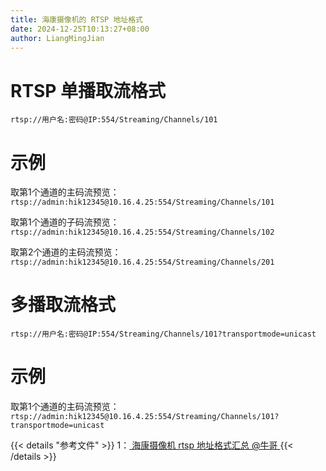 ```yaml
---
title: 海康摄像机的 RTSP 地址格式
date: 2024-12-25T10:13:27+08:00
author: LiangMingJian
---
```


# RTSP 单播取流格式

`rtsp://用户名:密码@IP:554/Streaming/Channels/101`

# 示例

取第1个通道的主码流预览：`rtsp://admin:hik12345@10.16.4.25:554/Streaming/Channels/101`

取第1个通道的子码流预览：`rtsp://admin:hik12345@10.16.4.25:554/Streaming/Channels/102`

取第2个通道的主码流预览：`rtsp://admin:hik12345@10.16.4.25:554/Streaming/Channels/201`

# 多播取流格式

`rtsp://用户名:密码@IP:554/Streaming/Channels/101?transportmode=unicast`

# 示例

取第1个通道的主码流预览：`rtsp://admin:hik12345@10.16.4.25:554/Streaming/Channels/101?transportmode=unicast`

{{< details "参考文件" >}} 
1：[ 海康摄像机 rtsp 地址格式汇总 @牛哥 ](https://zhuanlan.zhihu.com/p/151377691)
{{< /details >}}

